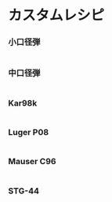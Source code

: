 # カスタムレシピ

### 小口径弾



<figure><img src="https://cdn.discordapp.com/attachments/1163766309679534122/1172457399211270205/2023-11-10_17.34.26.png?ex=6560630b&#x26;is=654dee0b&#x26;hm=17a735732cbfad34068544d2a96f3e4298fc3636b86e9c7f7dfe1a62d6582e81&#x26;" alt=""><figcaption></figcaption></figure>

### 中口径弾



<figure><img src="https://cdn.discordapp.com/attachments/1163766309679534122/1172457639716864080/2023-11-10_17.47.19.png?ex=65606344&#x26;is=654dee44&#x26;hm=0ea759c2092cb01cd477b993dbacc227ab7c014ac0db26abb57c90e0cc31d913&#x26;" alt=""><figcaption></figcaption></figure>

### Kar98k



<figure><img src="https://cdn.discordapp.com/attachments/1163766309679534122/1172458619950874664/2023-11-10_17.51.28.png?ex=6560642e&#x26;is=654def2e&#x26;hm=ff4ccb8fa77ce6a74d3b7b960470f07411ad43f632e1901b0b1a08aab9855dbd&#x26;" alt=""><figcaption></figcaption></figure>

### &#x20;Luger P08



<figure><img src="https://cdn.discordapp.com/attachments/1163766309679534122/1172459577879560275/2023-11-10_17.55.31.png?ex=65606512&#x26;is=654df012&#x26;hm=30a4c09e80c2bce6856033104fc4634fb954c81742bcec90f2b52e0974f2011f&#x26;" alt=""><figcaption></figcaption></figure>

### Mauser C96



<figure><img src="https://cdn.discordapp.com/attachments/1163766309679534122/1172459593541107712/2023-11-10_17.54.44.png?ex=65606516&#x26;is=654df016&#x26;hm=ba934b1aca902137e32ae036ad79c65a887e50dbf7a6dd5c9ee31a2483170796&#x26;" alt=""><figcaption></figcaption></figure>

### STG-44



<figure><img src="https://cdn.discordapp.com/attachments/1163766309679534122/1172727451701481576/2023-11-11_11.39.36.png?ex=65615e8c&#x26;is=654ee98c&#x26;hm=46df825cc1044b919b86ba8ca82d85913fdd75a74d99c53234d3912920121719&#x26;" alt=""><figcaption></figcaption></figure>
